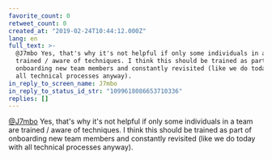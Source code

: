 ```yaml
---
favorite_count: 0
retweet_count: 0
created_at: "2019-02-24T10:44:12.000Z"
lang: en
full_text: >-
  @J7mbo Yes, that's why it's not helpful if only some individuals in a team are
  trained / aware of techniques. I think this should be trained as part of
  onboarding new team members and constantly revisited (like we do today with
  all technical processes anyway).
in_reply_to_screen_name: J7mbo
in_reply_to_status_id_str: "1099618086653710336"
replies: []
---
```


[@J7mbo](https://twitter.com/J7mbo) Yes, that's why it's not helpful if only
some individuals in a team are trained / aware of techniques. I think this
should be trained as part of onboarding new team members and constantly
revisited (like we do today with all technical processes anyway).
